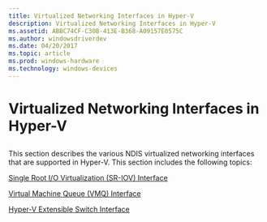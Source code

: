 ```yaml
---
title: Virtualized Networking Interfaces in Hyper-V
description: Virtualized Networking Interfaces in Hyper-V
ms.assetid: ABBC74CF-C30B-413E-B368-A09157E0575C
ms.author: windowsdriverdev
ms.date: 04/20/2017
ms.topic: article
ms.prod: windows-hardware
ms.technology: windows-devices
---
```


# Virtualized Networking Interfaces in Hyper-V


## <a href="" id="ddk-virtual-machine-queue-overview-nr"></a>


This section describes the various NDIS virtualized networking interfaces that are supported in Hyper-V. This section includes the following topics:

[Single Root I/O Virtualization (SR-IOV) Interface](single-root-i-o-virtualization--sr-iov--interface.md)

[Virtual Machine Queue (VMQ) Interface](virtual-machine-queue--vmq--interface.md)

[Hyper-V Extensible Switch Interface](hyper-v-extensible-switch-interface.md)

 

 





